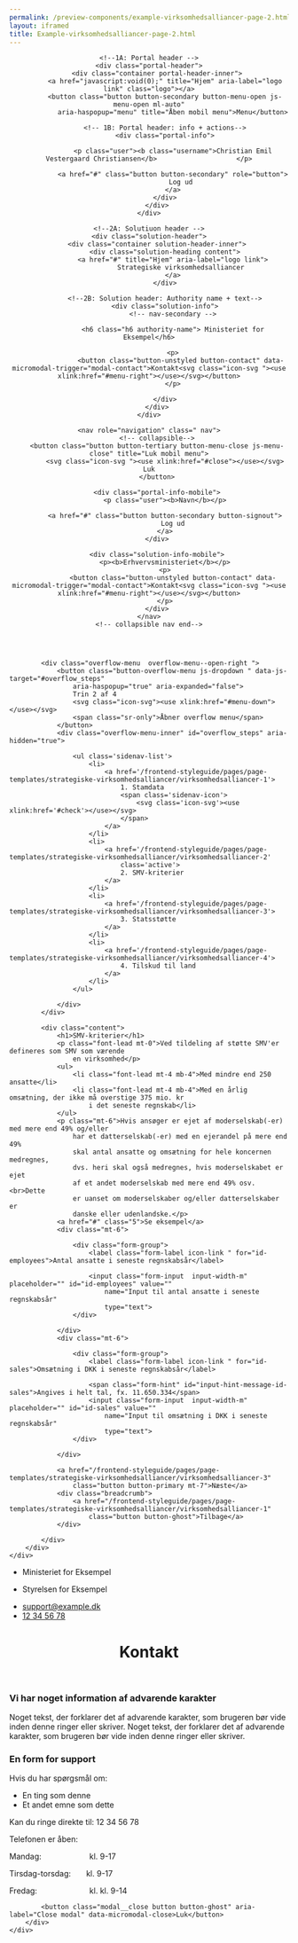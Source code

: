 ```yaml
--- 
permalink: /preview-components/example-virksomhedsalliancer-page-2.html
layout: iframed 
title: Example-virksomhedsalliancer-page-2.html
---
```

<header class="header" role="banner">

    <!--1A: Portal header -->
    <div class="portal-header">
        <div class="container portal-header-inner">
            <a href="javascript:void(0);" title="Hjem" aria-label="logo link" class="logo"></a>
            <button class="button button-secondary button-menu-open js-menu-open ml-auto"
                aria-haspopup="menu" title="Åben mobil menu">Menu</button>

            <!-- 1B: Portal header: info + actions-->
            <div class="portal-info">

                <p class="user"><b class="username">Christian Emil Vestergaard Christiansen</b>                    </p>

                <a href="#" class="button button-secondary" role="button">
                    Log ud
                </a>
            </div>
        </div>
    </div>

    <!--2A: Solutiuon header -->
    <div class="solution-header">
        <div class="container solution-header-inner">
            <div class="solution-heading content">
                <a href="#" title="Hjem" aria-label="logo link">
                    Strategiske virksomhedsalliancer
                </a>
            </div>

            <!--2B: Solution header: Authority name + text-->
            <div class="solution-info">
                <!-- nav-secondary -->

                <h6 class="h6 authority-name"> Ministeriet for Eksempel</h6>

                <p>
                    <button class="button-unstyled button-contact" data-micromodal-trigger="modal-contact">Kontakt<svg class="icon-svg "><use xlink:href="#menu-right"></use></svg></button>
                </p>

            </div>
        </div>
    </div>

    <nav role="navigation" class=" nav">
        <!-- collapsible-->
        <button class="button button-tertiary button-menu-close js-menu-close" title="Luk mobil menu">
            <svg class="icon-svg "><use xlink:href="#close"></use></svg> Luk
        </button>

        <div class="portal-info-mobile">
            <p class="user"><b>Navn</b></p>

            <a href="#" class="button button-secondary button-signout">
                Log ud
            </a>
        </div>

        <div class="solution-info-mobile">
            <p><b>Erhvervsministeriet</b></p>
            <p>
                <button class="button-unstyled button-contact" data-micromodal-trigger="modal-contact">Kontakt<svg class="icon-svg "><use xlink:href="#menu-right"></use></svg></button>
            </p>
        </div>
    </nav>
    <!-- collapsible nav end-->
</header>

<section class="container page-container">
    <div class="row">
        <div class="col-12">

            <div class="overflow-menu  overflow-menu--open-right ">
                <button class="button-overflow-menu js-dropdown " data-js-target="#overflow_steps"
                    aria-haspopup="true" aria-expanded="false">
                    Trin 2 af 4
                    <svg class="icon-svg"><use xlink:href="#menu-down"></use></svg>
                    <span class="sr-only">Åbner overflow menu</span>
                </button>
                <div class="overflow-menu-inner" id="overflow_steps" aria-hidden="true">

                    <ul class='sidenav-list'>
                        <li>
                            <a href='/frontend-styleguide/pages/page-templates/strategiske-virksomhedsalliancer/virksomhedsalliancer-1'>
                                1. Stamdata
                                <span class='sidenav-icon'>
                                    <svg class='icon-svg'><use xlink:href='#check'></use></svg>
                                </span>
                            </a>
                        </li>
                        <li>
                            <a href='/frontend-styleguide/pages/page-templates/strategiske-virksomhedsalliancer/virksomhedsalliancer-2'
                                class='active'>
                                2. SMV-kriterier
                            </a>
                        </li>
                        <li>
                            <a href='/frontend-styleguide/pages/page-templates/strategiske-virksomhedsalliancer/virksomhedsalliancer-3'>
                                3. Statsstøtte
                            </a>
                        </li>
                        <li>
                            <a href='/frontend-styleguide/pages/page-templates/strategiske-virksomhedsalliancer/virksomhedsalliancer-4'>
                                4. Tilskud til land
                            </a>
                        </li>
                    </ul>

                </div>
            </div>

            <div class="content">
                <h1>SMV-kriterier</h1>
                <p class="font-lead mt-0">Ved tildeling af støtte SMV'er defineres som SMV som værende
                    en virksomhed</p>
                <ul>
                    <li class="font-lead mt-4 mb-4">Med mindre end 250 ansatte</li>
                    <li class="font-lead mt-4 mb-4">Med en årlig omsætning, der ikke må overstige 375 mio. kr
                        i det seneste regnskab</li>
                </ul>
                <p class="mt-6">Hvis ansøger er ejet af moderselskab(-er) med mere end 49% og/eller
                    har et datterselskab(-er) med en ejerandel på mere end 49%
                    skal antal ansatte og omsætning for hele koncernen medregnes,
                    dvs. heri skal også medregnes, hvis moderselskabet er ejet
                    af et andet moderselskab med mere end 49% osv.<br>Dette
                    er uanset om moderselskaber og/eller datterselskaber er
                    danske eller udenlandske.</p>
                <a href="#" class="5">Se eksempel</a>
                <div class="mt-6">

                    <div class="form-group">
                        <label class="form-label icon-link " for="id-employees">Antal ansatte i seneste regnskabsår</label>

                        <input class="form-input  input-width-m" placeholder="" id="id-employees" value=""
                            name="Input til antal ansatte i seneste regnskabsår"
                            type="text">
                    </div>

                </div>
                <div class="mt-6">

                    <div class="form-group">
                        <label class="form-label icon-link " for="id-sales">Omsætning i DKK i seneste regnskabsår</label>

                        <span class="form-hint" id="input-hint-message-id-sales">Angives i helt tal, fx. 11.650.334</span>
                        <input class="form-input  input-width-m" placeholder="" id="id-sales" value=""
                            name="Input til omsætning i DKK i seneste regnskabsår"
                            type="text">
                    </div>

                </div>

                <a href="/frontend-styleguide/pages/page-templates/strategiske-virksomhedsalliancer/virksomhedsalliancer-3"
                    class="button button-primary mt-7">Næste</a>
                <div class="breadcrumb">
                    <a href="/frontend-styleguide/pages/page-templates/strategiske-virksomhedsalliancer/virksomhedsalliancer-1"
                        class="button button-ghost">Tilbage</a>
                </div>

            </div>
        </div>
    </div>
</section>

<footer>
    <div class="footer">
        <div class="container">
            <div class="row">
                <div class="col-12 col-sm-12 col-md-6 footer-col">
                    <div class=" align-left ">
                        <ul class="unstyled-list">
                            <li>
                                <span class="h6 weight-semibold">Ministeriet for Eksempel</span>
                            </li>
                            <li>
                                <p>Styrelsen for Eksempel</p>
                            </li>
                        </ul>
                    </div>
                </div>
                <div class="col-12 col-sm-12 col-md-6 footer-col">
                    <div class=" align-right ">
                        <ul class="unstyled-list">
                            <li>
                                <a class="function-link" href="mailto:support@example.dk">support@example.dk</a>
                            </li>
                            <li>
                                <a class="function-link" href="tel:12 34 56 78">12 34 56 78</a>
                            </li>
                        </ul>
                    </div>
                </div>
            </div>
        </div>
    </div>
</footer>

<div class="modal" id="modal-contact" aria-hidden="true">
    <div class="modal__overlay" tabindex="-1" data-micromodal-close>
        <div class="modal__container" role="dialog" aria-modal="true" aria-labelledby="modal-contact-1">
            <header class="modal__header">
                <h1 class="modal__title h2" id="modal-contact-1">
                    Kontakt
                </h1>
            </header>
            <main class="modal__content content">
                <div class="alert alert-warning" role="alert" aria-label="Beskedbox der viser en advarsel">
                    <div class="alert-body">
                        <h3 class="alert-heading">Vi har noget information af advarende karakter</h3>
                        <p class="alert-text">Noget tekst, der forklarer det af advarende karakter,
                            som brugeren bør vide inden denne ringer eller skriver.
                            Noget tekst, der forklarer det af advarende karakter,
                            som brugeren bør vide inden denne ringer eller skriver.</p>
                    </div>
                </div>
                <h3>En form for support</h3>
                <p>Hvis du har spørgsmål om:</p>
                <ul>
                    <li>En ting som denne</li>
                    <li>Et andet emne som dette</li>
                </ul>
                <p>Kan du ringe direkte til: 12 34 56 78</p>
                <p>Telefonen er åben:</p>
                <p class="m-0">Mandag:&nbsp&nbsp&nbsp&nbsp&nbsp&nbsp&nbsp&nbsp&nbsp&nbsp&nbsp&nbsp&nbsp&nbsp&nbsp&nbsp&nbsp&nbsp&nbsp&nbsp&nbsp
                    kl. 9-17</p>
                <p class="m-0">Tirsdag-torsdag:&nbsp&nbsp&nbsp&nbsp&nbsp&nbsp kl. 9-17</p>
                <p class="m-0">Fredag:&nbsp&nbsp&nbsp&nbsp&nbsp&nbsp&nbsp&nbsp&nbsp&nbsp&nbsp&nbsp&nbsp&nbsp&nbsp&nbsp&nbsp&nbsp&nbsp&nbsp&nbsp&nbsp&nbsp
                    kl. kl. 9-14</p>
            </main>

            <button class="modal__close button button-ghost" aria-label="Close modal" data-micromodal-close>Luk</button>
        </div>
    </div>
</div>